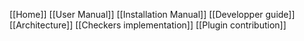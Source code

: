 [[Home]]
[[User Manual]]
[[Installation Manual]]
[[Developper guide]]
[[Architecture]]
  [[Checkers implementation]]
  [[Plugin contribution]]